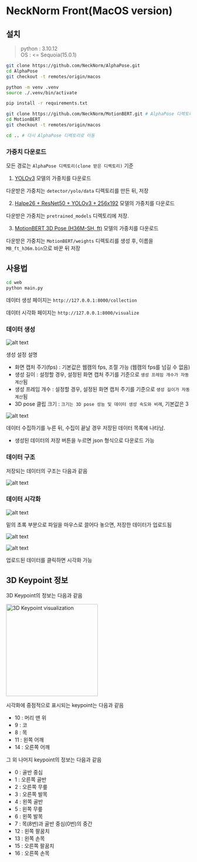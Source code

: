 # NeckNorm Front(MacOS version)

## 설치

> python : 3.10.12 \
> OS : <= Sequoia(15.0.1)

```bash
git clone https://github.com/NeckNorm/AlphaPose.git
cd AlphaPose
git checkout -t remotes/origin/macos

python -m venv .venv
source ./.venv/bin/activate

pip install -r requirements.txt

git clone https://github.com/NeckNorm/MotionBERT.git # AlphaPose 디렉토리 내부에 생성해야함
cd MotionBERT
git checkout -t remotes/origin/macos

cd .. # 다시 AlphaPose 디렉토리로 이동
```

### 가중치 다운로드

모든 경로는 `AlphaPose 디렉토리(clone 받은 디렉토리)` 기준

1. [YOLOv3](https://drive.google.com/file/d/1D47msNOOiJKvPOXlnpyzdKA3k6E97NTC/view) 모델의 가중치를 다운로드

다운받은 가중치는 `detector/yolo/data` 디렉토리를 만든 뒤, 저장

2. [Halpe26 + ResNet50 + YOLOv3 + 256x192](https://drive.google.com/file/d/1S-ROA28de-1zvLv-hVfPFJ5tFBYOSITb/view) 모델의 가중치를 다운로드

다운받은 가중치는 `pretrained_models` 디렉토리에 저장.

3. [MotionBERT 3D Pose (H36M-SH, ft)](https://onedrive.live.com/?authkey=%21ABOq3JHlmyCLz9k&id=A5438CD242871DF0%21170&cid=A5438CD242871DF0) 모델의 가중치를 다운로드

다운받은 가중치는 `MotionBERT/weights` 디렉토리를 생성 후, 이름을 `MB_ft_h36m.bin`으로 바꾼 뒤 저장

## 사용법

```bash
cd web
python main.py
```

데이터 생성 페이지는 `http://127.0.0.1:8000/collection`

데이터 시각화 페이지는 `http://127.0.0.1:8000/visualize`

### 데이터 생성

![alt text](./readme_imgs/image.png)

생성 설정 설명
- 화면 캡처 주기(fps) : 기본값은 웹캠의 fps, 조절 가능 (웹캠의 fps를 넘길 수 없음)
- 생성 길이 : 설정할 경우, 설정된 화면 캡처 주기를 기준으로 `생성 프레임 개수가 자동 계산`됨
- 생성 프레임 개수 : 설정할 경우, 설정된 화면 캡처 주기를 기준으로 `생성 길이가 자동 계산`됨
- 3D pose 클립 크기 : `크기는 3D pose 성능 및 데이터 생성 속도와 비례`, 기본값은 3

![alt text](./readme_imgs/image-1.png)

데이터 수집하기를 누른 뒤, 수집이 끝날 경우 저장된 데이터 목록에 나타남.
- 생성된 데이터의 저장 버튼을 누르면 json 형식으로 다운로드 가능

### 데이터 구조

저장되는 데이터의 구조는 다음과 같음

![alt text](./readme_imgs/image-6.png)

### 데이터 시각화

![alt text](./readme_imgs/image-2.png)

밑의 초록 부분으로 파일을 마우스로 끌어다 놓으면, 저장한 데이터가 업로드됨

![alt text](./readme_imgs/image-3.png)

![alt text](./readme_imgs/image-4.png)

업로드된 데이터를 클릭하면 시각화 가능

## 3D Keypoint 정보

3D Keypoint의 정보는 다음과 같음

<img src="./readme_imgs/image-5.png" width="250" alt="3D Keypoint visualization" />

시각화에 중점적으로 표시되는 keypoint는 다음과 같음
- 10 : 머리 맨 위
- 9 : 코
- 8 : 목
- 11 : 왼쪽 어깨
- 14 : 오른쪽 어깨

그 외 나머지 keypoint의 정보는 다음과 같음
- 0 : 골반 중심
- 1 : 오른쪽 골반
- 2 : 오른쪽 무릎
- 3 : 오른쪽 발목
- 4 : 왼쪽 골반
- 5 : 왼쪽 무릎
- 6 : 왼쪽 발목
- 7 : 목(8번)과 골반 중심(0번)의 중간
- 12 : 왼쪽 팔꿈치
- 13 : 왼쪽 손목
- 15 : 오른쪽 팔꿈치
- 16 : 오른쪽 손목
